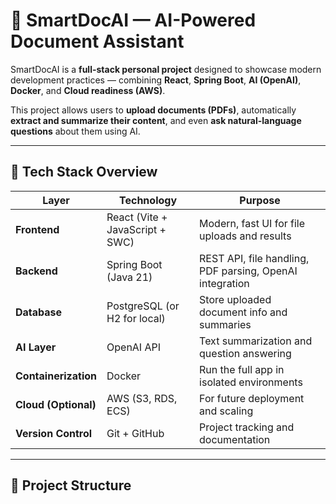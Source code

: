 # 🧠 SmartDocAI — AI-Powered Document Assistant

SmartDocAI is a **full-stack personal project** designed to showcase modern development practices — combining **React**, **Spring Boot**, **AI (OpenAI)**, **Docker**, and **Cloud readiness (AWS)**.  

This project allows users to **upload documents (PDFs)**, automatically **extract and summarize their content**, and even **ask natural-language questions** about them using AI.

---

## 🚀 Tech Stack Overview

| Layer | Technology | Purpose |
|-------|-------------|----------|
| **Frontend** | React (Vite + JavaScript + SWC) | Modern, fast UI for file uploads and results |
| **Backend** | Spring Boot (Java 21) | REST API, file handling, PDF parsing, OpenAI integration |
| **Database** | PostgreSQL (or H2 for local) | Store uploaded document info and summaries |
| **AI Layer** | OpenAI API | Text summarization and question answering |
| **Containerization** | Docker | Run the full app in isolated environments |
| **Cloud (Optional)** | AWS (S3, RDS, ECS) | For future deployment and scaling |
| **Version Control** | Git + GitHub | Project tracking and documentation |

---

## 🧱 Project Structure

